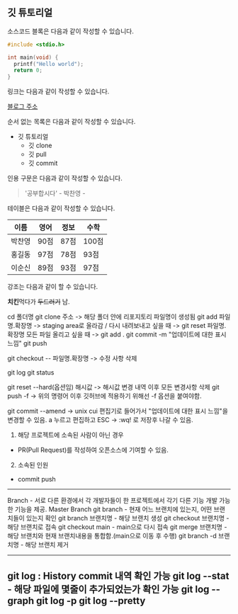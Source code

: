 ## 깃 튜토리얼

소스코드 블록은 다음과 같이 작성할 수 있습니다.

```c
#include <stdio.h>

int main(void) {
  printf("Hello world");
  return 0;
}
```

링크는 다음과 같이 작성할 수 있습니다.

[블로그 주소](https://blog.naver.com/noglass_gongdae)

순서 없는 목록은 다음과 같이 작성할 수 있습니다.

* 깃 튜토리얼
  * 깃 clone
  * 깃 pull
  * 깃 commit

인용 구문은 다음과 같이 작성할 수 있습니다.

> '공부합시다' - 박찬영 -

테이블은 다음과 같이 작성할 수 있습니다.

이름|영어|정보|수학
---|---|---|---|
박찬영|90점|87점|100점|
홍길동|97점|78점|93점|
이순신|89점|93점|97점|

강조는 다음과 같이 할 수 있습니다.

**치킨**먹다가 ~~두드러기~~ 남.

cd 폴더명
git clone 주소 -> 해당 폴더 안에 리포지토리 파일명이 생성됨
git add 파일명.확장명 -> staging area로 올라감 / 다시 내려보내고 싶을 때 -> git reset 파일명.확장명
	모든 파일 올리고 싶을 때 -> git add .
git commit -m "업데이트에 대한 표시 느낌"
git push

git checkout -- 파일명.확장명 -> 수정 사항 삭제

git log
git status

git reset --hard(옵션임) 해시값 -> 해시값 변경 내역 이후 모든 변경사항 삭제
git push -f -> 위의 명령어 이후 깃허브에 적용하기 위해선 -f 옵션을 붙여야함.

git commit --amend -> unix cui 편집기로 들어가서 "업데이트에 대한 표시 느낌"을 변경할 수 있음.
		      a 누르고 편집하고 ESC -> :wq! 로 저장후 나갈 수 있음.


1. 해당 프로젝트에 소속된 사람이 아닌 경우
- PR(Pull Request)를 작성하여 오픈소스에 기여할 수 있음.
2. 소속된 인원
- commit push

-------------------------------------------------------------------
Branch - 서로 다른 환경에서 각 개발자들이 한 프로젝트에서 각기 다른 기능 개발 가능한 기능을 제공.
Master Branch
git branch - 현재 어느 브랜치에 있는지, 어떤 브랜치들이 있는지 확인
git branch 브랜치명 - 해당 브랜치 생성
git checkout 브랜치명 - 해당 브랜치로 접속
git checkout main - main으로 다시 접속
git merge 브랜치명 - 해당 브랜치와 현재 브랜치내용을 통합함.(main으로 이동 후 수행)
git branch -d 브랜치명 - 해당 브랜치 제거

-------------------------------------------------------------------
git log : History commit 내역 확인 가능
git log --stat - 해당 파일에 몇줄이 추가되었는가 확인 가능
git log --graph
git log -p
git log --pretty
-------------------------------------------------------------------
